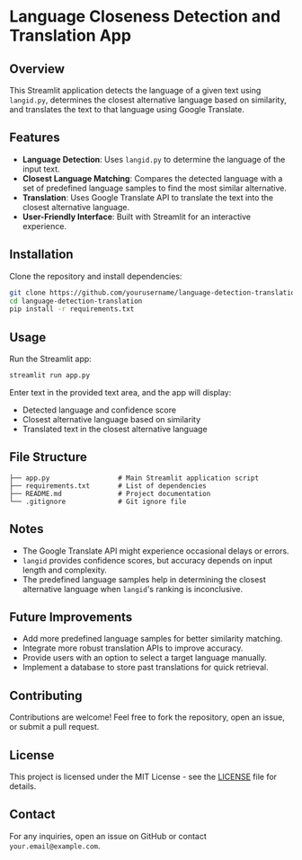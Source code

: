 # Language Closeness Detection and Translation App

## Overview
This Streamlit application detects the language of a given text using `langid.py`, determines the closest alternative language based on similarity, and translates the text to that language using Google Translate.

## Features
- **Language Detection**: Uses `langid.py` to determine the language of the input text.
- **Closest Language Matching**: Compares the detected language with a set of predefined language samples to find the most similar alternative.
- **Translation**: Uses Google Translate API to translate the text into the closest alternative language.
- **User-Friendly Interface**: Built with Streamlit for an interactive experience.

## Installation
Clone the repository and install dependencies:
```bash
git clone https://github.com/yourusername/language-detection-translation.git
cd language-detection-translation
pip install -r requirements.txt
```

## Usage
Run the Streamlit app:
```bash
streamlit run app.py
```
Enter text in the provided text area, and the app will display:
- Detected language and confidence score
- Closest alternative language based on similarity
- Translated text in the closest alternative language

## File Structure
```
├── app.py                 # Main Streamlit application script
├── requirements.txt       # List of dependencies
├── README.md              # Project documentation
└── .gitignore             # Git ignore file
```

## Notes
- The Google Translate API might experience occasional delays or errors.
- `langid` provides confidence scores, but accuracy depends on input length and complexity.
- The predefined language samples help in determining the closest alternative language when `langid`'s ranking is inconclusive.

## Future Improvements
- Add more predefined language samples for better similarity matching.
- Integrate more robust translation APIs to improve accuracy.
- Provide users with an option to select a target language manually.
- Implement a database to store past translations for quick retrieval.

## Contributing
Contributions are welcome! Feel free to fork the repository, open an issue, or submit a pull request.

## License
This project is licensed under the MIT License - see the [LICENSE](LICENSE) file for details.

## Contact
For any inquiries, open an issue on GitHub or contact `your.email@example.com`.

